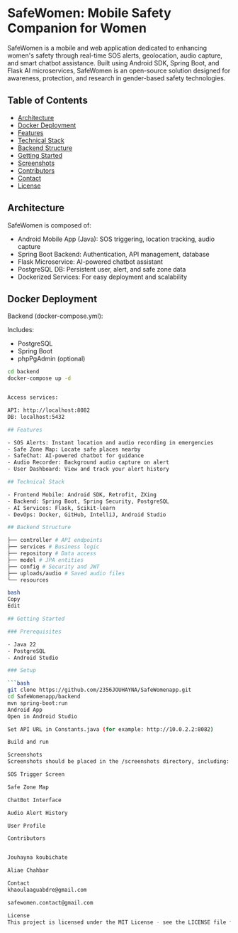 # SafeWomen: Mobile Safety Companion for Women

SafeWomen is a mobile and web application dedicated to enhancing women's safety through real-time SOS alerts, geolocation, audio capture, and smart chatbot assistance. Built using Android SDK, Spring Boot, and Flask AI microservices, SafeWomen is an open-source solution designed for awareness, protection, and research in gender-based safety technologies.

## Table of Contents

- [Architecture](#architecture)
- [Docker Deployment](#docker-deployment)
- [Features](#features)
- [Technical Stack](#technical-stack)
- [Backend Structure](#backend-structure)
- [Getting Started](#getting-started)
- [Screenshots](#screenshots)
- [Contributors](#contributors)
- [Contact](#contact)
- [License](#license)

## Architecture

SafeWomen is composed of:

- Android Mobile App (Java): SOS triggering, location tracking, audio capture
- Spring Boot Backend: Authentication, API management, database
- Flask Microservice: AI-powered chatbot assistant
- PostgreSQL DB: Persistent user, alert, and safe zone data
- Dockerized Services: For easy deployment and scalability

## Docker Deployment

Backend (docker-compose.yml):

Includes:
- PostgreSQL
- Spring Boot
- phpPgAdmin (optional)

```bash
cd backend
docker-compose up -d


Access services:

API: http://localhost:8082  
DB: localhost:5432

## Features

- SOS Alerts: Instant location and audio recording in emergencies  
- Safe Zone Map: Locate safe places nearby  
- SafeChat: AI-powered chatbot for guidance  
- Audio Recorder: Background audio capture on alert  
- User Dashboard: View and track your alert history  

## Technical Stack

- Frontend Mobile: Android SDK, Retrofit, ZXing  
- Backend: Spring Boot, Spring Security, PostgreSQL  
- AI Services: Flask, Scikit-learn  
- DevOps: Docker, GitHub, IntelliJ, Android Studio  

## Backend Structure

├── controller # API endpoints
├── services # Business logic
├── repository # Data access
├── model # JPA entities
├── config # Security and JWT
├── uploads/audio # Saved audio files
└── resources

bash
Copy
Edit

## Getting Started

### Prerequisites

- Java 22  
- PostgreSQL  
- Android Studio  

### Setup

```bash
git clone https://github.com/2356JOUHAYNA/SafeWomenapp.git
cd SafeWomenapp/backend
mvn spring-boot:run
Android App
Open in Android Studio

Set API URL in Constants.java (for example: http://10.0.2.2:8082)

Build and run

Screenshots
Screenshots should be placed in the /screenshots directory, including:

SOS Trigger Screen

Safe Zone Map

ChatBot Interface

Audio Alert History

User Profile

Contributors


Jouhayna koubichate

Aliae Chahbar

Contact
khaoulaaguabdre@gmail.com

safewomen.contact@gmail.com

License
This project is licensed under the MIT License - see the LICENSE file for details.

